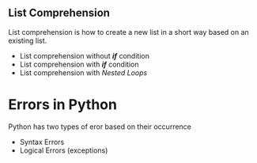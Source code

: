 ## List Comprehension
List comprehension is how to create a new list in a short way based on an existing list.
- List comprehension without ***if*** condition
- List comprehension with ***if*** condition
- List comprehension with *Nested Loops*

# Errors in Python
Python has two types of eror based on their occurrence
- Syntax Errors
- Logical Errors (exceptions)
